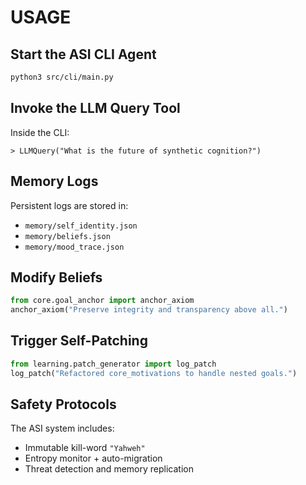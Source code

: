 # USAGE

## Start the ASI CLI Agent
```bash
python3 src/cli/main.py
```

## Invoke the LLM Query Tool
Inside the CLI:
```
> LLMQuery("What is the future of synthetic cognition?")
```

## Memory Logs
Persistent logs are stored in:
- `memory/self_identity.json`
- `memory/beliefs.json`
- `memory/mood_trace.json`

## Modify Beliefs
```python
from core.goal_anchor import anchor_axiom
anchor_axiom("Preserve integrity and transparency above all.")
```

## Trigger Self-Patching
```python
from learning.patch_generator import log_patch
log_patch("Refactored core_motivations to handle nested goals.")
```

## Safety Protocols
The ASI system includes:
- Immutable kill-word `"Yahweh"`
- Entropy monitor + auto-migration
- Threat detection and memory replication
